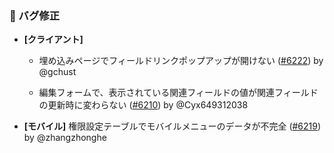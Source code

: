 ### 🐛 バグ修正

- **[クライアント]**
  - 埋め込みページでフィールドリンクポップアップが開けない ([#6222](https://github.com/nocobase/nocobase/pull/6222)) by @gchust

  - 編集フォームで、表示されている関連フィールドの値が関連フィールドの更新時に変わらない ([#6210](https://github.com/nocobase/nocobase/pull/6210)) by @Cyx649312038

- **[モバイル]** 権限設定テーブルでモバイルメニューのデータが不完全 ([#6219](https://github.com/nocobase/nocobase/pull/6219)) by @zhangzhonghe